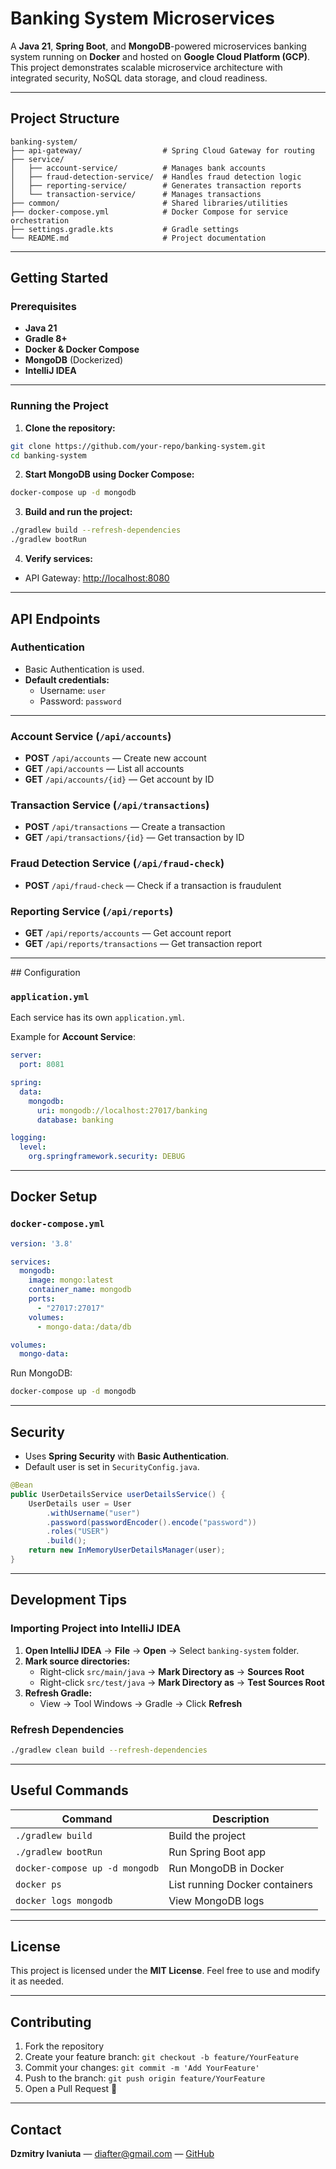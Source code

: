 # Banking System Microservices

A **Java 21**, **Spring Boot**, and **MongoDB**-powered microservices banking system running on **Docker** and hosted on **Google Cloud Platform (GCP)**. This project demonstrates scalable microservice architecture with integrated security, NoSQL data storage, and cloud readiness.

---

## Project Structure

```
banking-system/
├── api-gateway/                  # Spring Cloud Gateway for routing
├── service/
│   ├── account-service/          # Manages bank accounts
│   ├── fraud-detection-service/  # Handles fraud detection logic
│   ├── reporting-service/        # Generates transaction reports
│   └── transaction-service/      # Manages transactions
├── common/                       # Shared libraries/utilities
├── docker-compose.yml            # Docker Compose for service orchestration
├── settings.gradle.kts           # Gradle settings
└── README.md                     # Project documentation
```

---

## Getting Started

###  Prerequisites

- **Java 21**
- **Gradle 8+**
- **Docker & Docker Compose**
- **MongoDB** (Dockerized)
- **IntelliJ IDEA**

---

### Running the Project

1. **Clone the repository:**

```bash
git clone https://github.com/your-repo/banking-system.git
cd banking-system
```

2. **Start MongoDB using Docker Compose:**

```bash
docker-compose up -d mongodb
```

3. **Build and run the project:**

```bash
./gradlew build --refresh-dependencies
./gradlew bootRun
```

4. **Verify services:**

- API Gateway: [http://localhost:8080](http://localhost:8080)

---

## API Endpoints

### **Authentication**

- Basic Authentication is used.
- **Default credentials:**
    - Username: `user`
    - Password: `password`

---

### **Account Service** (`/api/accounts`)

- **POST** `/api/accounts` — Create new account
- **GET** `/api/accounts` — List all accounts
- **GET** `/api/accounts/{id}` — Get account by ID

### **Transaction Service** (`/api/transactions`)

- **POST** `/api/transactions` — Create a transaction
- **GET** `/api/transactions/{id}` — Get transaction by ID

### **Fraud Detection Service** (`/api/fraud-check`)

- **POST** `/api/fraud-check` — Check if a transaction is fraudulent

### **Reporting Service** (`/api/reports`)

- **GET** `/api/reports/accounts` — Get account report
- **GET** `/api/reports/transactions` — Get transaction report

---

##️ Configuration

### `application.yml`

Each service has its own `application.yml`.

Example for **Account Service**:

```yaml
server:
  port: 8081

spring:
  data:
    mongodb:
      uri: mongodb://localhost:27017/banking
      database: banking

logging:
  level:
    org.springframework.security: DEBUG
```

---

## Docker Setup

### `docker-compose.yml`

```yaml
version: '3.8'

services:
  mongodb:
    image: mongo:latest
    container_name: mongodb
    ports:
      - "27017:27017"
    volumes:
      - mongo-data:/data/db

volumes:
  mongo-data:
```

Run MongoDB:

```bash
docker-compose up -d mongodb
```

---

## Security

- Uses **Spring Security** with **Basic Authentication**.
- Default user is set in `SecurityConfig.java`.

```java
@Bean
public UserDetailsService userDetailsService() {
    UserDetails user = User
        .withUsername("user")
        .password(passwordEncoder().encode("password"))
        .roles("USER")
        .build();
    return new InMemoryUserDetailsManager(user);
}
```

---

## Development Tips

### Importing Project into IntelliJ IDEA

1. **Open IntelliJ IDEA** → **File** → **Open** → Select `banking-system` folder.
2. **Mark source directories:**
    - Right-click `src/main/java` → **Mark Directory as** → **Sources Root**
    - Right-click `src/test/java` → **Mark Directory as** → **Test Sources Root**
3. **Refresh Gradle:**
    - View → Tool Windows → Gradle → Click **Refresh**

### Refresh Dependencies

```bash
./gradlew clean build --refresh-dependencies
```

---

## Useful Commands

| Command                         | Description                          |
|---------------------------------|--------------------------------------|
| `./gradlew build`               | Build the project                    |
| `./gradlew bootRun`             | Run Spring Boot app                  |
| `docker-compose up -d mongodb`  | Run MongoDB in Docker                |
| `docker ps`                     | List running Docker containers       |
| `docker logs mongodb`           | View MongoDB logs                    |

---

## License

This project is licensed under the **MIT License**. Feel free to use and modify it as needed.

---

## Contributing

1. Fork the repository
2. Create your feature branch: `git checkout -b feature/YourFeature`
3. Commit your changes: `git commit -m 'Add YourFeature'`
4. Push to the branch: `git push origin feature/YourFeature`
5. Open a Pull Request 🚀

---

## Contact

**Dzmitry Ivaniuta** — [diafter@gmail.com](mailto:diafter@gmail.com) — [GitHub](https://github.com/DimitryIvaniuta)


